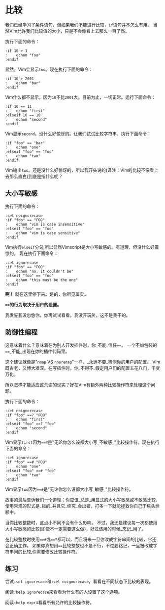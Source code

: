 # 比较

我们已经学习了条件语句，但如果我们不能进行比较，`if`语句并不怎么有用。 当然Vim允许我们比较值的大小，只是不会像看上去那么一目了然。

执行下面的命令：

    
    
    :if 10 > 1
    :    echom "foo"
    :endif

显然，Vim会显示`foo`。现在执行下面的命令：

    
    
    :if 10 > 2001
    :    echom "bar"
    :endif

Vim什么都不显示，因为`10`不比`2001`大。目前为止，一切正常。运行下面命令：

    
    
    :if 10 == 11
    :    echom "first"
    :elseif 10 == 10
    :    echom "second"
    :endif

Vim显示`second`。没什么好惊讶的。让我们试试比较字符串。执行下面命令：

    
    
    :if "foo" == "bar"
    :    echom "one"
    :elseif "foo" == "foo"
    :    echom "two"
    :endif

Vim输出`two`。还是没什么好惊讶的，所以我开头说的(译注：Vim的比较不像看上去那么直白)到底是指什么呢？

## 大小写敏感

执行下面的命令：

    
    
    :set noignorecase
    :if "foo" == "FOO"
    :    echom "vim is case insensitive"
    :elseif "foo" == "foo"
    :    echom "vim is case sensitive"
    :endif

Vim执行`elseif`分句,所以显然Vimscript是大小写敏感的。有道理，但没什么好震惊的。 现在执行下面命令：

    
    
    :set ignorecase
    :if "foo" == "FOO"
    :    echom "no, it couldn't be"
    :elseif "foo" == "foo"
    :    echom "this must be the one"
    :endif

**啊！** 就在这里停下来。是的，你所见属实。

**`==`的行为取决于用户的设置。**

我发誓我没忽悠你。你再试试看看。我没开玩笑，这不是我干的。

## 防御性编程

这意味着什么？意味着在为别人开发插件时，你_不能_信任`==`。 一个不加包装的`==`_不能_出现在你的插件代码里。

这个建议就像是"`nmap` VS `nnoremap`"一样。_永远不要_猜测你的用户的配置。
Vim既古老，又博大艰深。在写插件时，你_不得不_假定用户们的配置五花八门，千变万化。

所以怎样才能适应这荒谬的现实？好在Vim有额外两种比较操作符来处理这个问题。

执行下面的命令：

    
    
    :set noignorecase
    :if "foo" ==? "FOO"
    :    echom "first"
    :elseif "foo" ==? "foo"
    :    echom "second"
    :endif

Vim显示`first`因为`==?`是"无论你怎么设都大小写_不敏感_"比较操作符。现在执行下面的命令：

    
    
    :set ignorecase
    :if "foo" ==# "FOO"
    :    echom "one"
    :elseif "foo" ==# "foo"
    :    echom "two"
    :endif

Vim显示`two`因为`==#`是"无论你怎么设都大小写_敏感_"比较操作符。

故事的最后告诉我们一个道理：你应该_总是_用显式的大小写敏感或不敏感比较。
使用常规的形式是_错的_并且它_终究_会出错。打多一下就能拯救你自己于焦头烂额中。

当你比较整数时，这点小不同不会有什么影响。 不过，我还是建议每一次都使用大小写敏感的比较(即使不一定需要这么做)，好过该用的时候_忘记_用了。

在比较整数时使用`==#`或`==?`都可以，而且将来一旦你改成字符串间的比较，它还会正确工作。
如果你真想用`==`比较整数也不是不行，不过要铭记，一旦被改成字符串间的比较,你需要修改比较操作符。

## 练习

尝试`:set ignorecase`和`:set noignorecase`，看看在不同状态下比较的表现。

阅读`:help ignorecase`来看看为什么有的人设置了这个选项。

阅读`:help expr4`看看所有允许的比较操作符。


